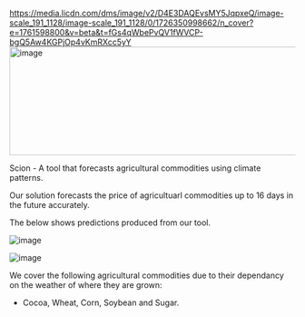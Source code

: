 https://media.licdn.com/dms/image/v2/D4E3DAQEvsMY5JqpxeQ/image-scale_191_1128/image-scale_191_1128/0/1726350998662/n_cover?e=1761598800&v=beta&t=fGs4qWbePvQV1fWVCP-bgQ5Aw4KGPjOp4vKmRXcc5yY<img width="1128" height="191" alt="image" src="https://github.com/user-attachments/assets/46b4083a-5b6f-4a18-a7d5-3efd0ffa5cdd" />

Scion - A tool that forecasts agricultural commodities using climate patterns. 

Our solution forecasts the price of agricultuarl commodities up to 16 days in the future accurately.

The below shows predictions produced from our tool.

![image](https://github.com/user-attachments/assets/99aad53c-6a9d-4fc9-ae36-bd4c974b690c)

![image](https://github.com/user-attachments/assets/3975167f-9f48-4310-a29a-0bf776c06f51)


We cover the following agricultural commodities due to their dependancy on the weather of where they are grown:
- Cocoa, Wheat, Corn, Soybean and Sugar.
